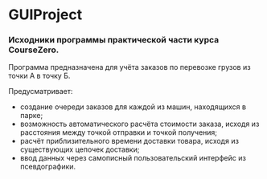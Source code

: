 # GUIProject

### Исходники программы практической части курса CourseZero.

Программа предназначена для учёта заказов по перевозке грузов из точки А в точку Б. 

Предусматривает:
 - создание очереди заказов для каждой из машин, находящихся в парке;
 - возможность автоматического расчёта стоимости заказа, исходя из расстояния между точкой отправки и точкой получения;
 - расчёт приблизительного времени доставки товара, исходя из существующих цепочек доставки;
 - ввод данных через самописный пользовательский интерфейс из псевдографики.
